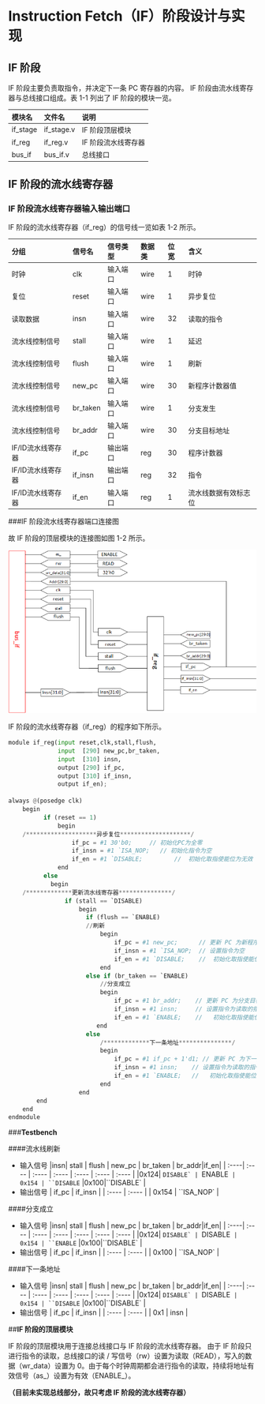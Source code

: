 # Instruction Fetch（IF）阶段设计与实现

## **IF 阶段**

IF 阶段主要负责取指令，并决定下一条 PC 寄存器的内容。 IF 阶段由流水线寄存器与总线接口组成。表 1-1 列出了 IF 阶段的模块一览。

| 模块名   | 文件名   	|  说明  	      |
| :----    | :----  	| :---- 	      |
| if_stage | if_stage.v | IF  阶段顶层模块    |
| if_reg   | if_reg.v   | IF 阶段流水线寄存器 |
| bus_if   | bus_if.v   | 总线接口            |

## **IF 阶段的流水线寄存器**
### IF 阶段流水线寄存器输入输出端口
IF 阶段的流水线寄存器（if_reg）的信号线一览如表 1-2 所示。

| 分组        	  | 信号名   	|  信号类型  	| 数据类|位宽	|含义			|
| :---- 	  | :----  	| :----  	| :---- | :---- | :----  		|
|时钟		  |clk		|输入端口	|wire	|1	|时钟			|
|复位		  |reset	|输入端口	|wire	|1	|异步复位		|
|读取数据	  |insn		|输入端口	|wire	|32	|读取的指令		|
|流水线控制信号	  |stall	|输入端口	|wire	|1	|延迟			|
|流水线控制信号	  |flush	|输入端口	|wire	|1	|刷新			|
|流水线控制信号	  |new_pc	|输入端口	|wire	|30	|新程序计数器值		|
|流水线控制信号	  |br_taken	|输入端口	|wire	|1	|分支发生		|
|流水线控制信号	  |br_addr	|输入端口	|wire	|30	|分支目标地址		|
|IF/ID流水线寄存器|if_pc	|输出端口	|reg	|30	|程序计数器		|
|IF/ID流水线寄存器|if_insn 	|输出端口	|reg	|32	|指令			|
|IF/ID流水线寄存器|if_en   	|输入端口	|reg	|1	|流水线数据有效标志位	|


###IF 阶段流水线寄存器端口连接图

故 IF 阶段的顶层模块的连接图如图 1-2 所示。

![Figure 1-2](/image/if_stage.png)

IF 阶段的流水线寄存器（if_reg）的程序如下所示。
```python
module if_reg(input reset,clk,stall,flush,
	          input  [290] new_pc,br_taken,
	          input  [310] insn,
	          output [290] if_pc,
	          output [310] if_insn,
	          output if_en);

always @(posedge clk)
    begin
          if (reset == 1)
	          begin
	/********************异步复位********************/
	              if_pc = #1 30'b0;     // 初始化PC为全零
	              if_insn = #1 `ISA_NOP;   // 初始化指令为空
	              if_en = #1 `DISABLE;         //  初始化取指使能位为无效
	          end
          else
	        begin
	/*************更新流水线寄存器***************/
	            if (stall == `DISABLE)
	                begin
	                  if (flush == `ENABLE)                
	                  //刷新
		                  begin
		                      if_pc = #1 new_pc;      // 更新 PC 为新程序计数器值
		                      if_insn = #1 `ISA_NOP;  // 设置指令为空
		                      if_en = #1 `DISABLE;    //  初始化取指使能位为无效
		                  end 
	                  else if (br_taken == `ENABLE)
		                  //分支成立
		                  begin 
		                      if_pc = #1 br_addr;    // 更新 PC 为分支目标地址
		                      if_insn = #1 insn;     // 设置指令为读取的指令
		                      if_en = #1 `ENABLE;    //   初始化取指使能位为有效
		                 end
	                  else                                     
	                      /*************下一条地址***************/
		                  begin
		                      if_pc = #1 if_pc + 1'd1; // 更新 PC 为下一条地址
		                      if_insn = #1 insn;    // 设置指令为读取的指令
		                      if_en = #1 `ENABLE;   //   初始化取指使能位为有效
		                  end
	                end
	    end
    end
endmodule
```
###**Testbench**

####流水线刷新
*  输入信号
|insn| stall   | flush    | new_pc | br_taken | br_addr|if_en|
| :----| :---- | :----  | :----  | :----  | :----  | :----  |
|0x124| ``DISABLE` | ``ENABLE` |  0x154 | ``DISABLE` |0x100|``DISABLE` |
*  输出信号
| if_pc  | if_insn  | 
| :---- | :----  |
| 0x154 | ``ISA_NOP` |

####分支成立
*  输入信号
|insn| stall   | flush    | new_pc | br_taken | br_addr|if_en|
| :----| :---- | :----  | :----  | :----  | :----  | :----  |
|0x124| ``DISABLE` | ``DISABLE` |  0x154 | ``ENABLE` |0x100|``DISABLE` |
*  输出信号
| if_pc  | if_insn  | 
| :---- | :----  |
| 0x100 | ``ISA_NOP` |

####下一条地址
*  输入信号
|insn| stall   | flush    | new_pc | br_taken | br_addr|if_en|
| :----| :---- | :----  | :----  | :----  | :----  | :----  |
|0x124| ``DISABLE` | ``DISABLE` |  0x154 | ``DISABLE` |0x100|``DISABLE` |
*  输出信号
| if_pc  | if_insn  | 
| :---- | :----  |
| 0x1 | insn |

##**IF 阶段的顶层模块**

IF 阶段的顶层模块用于连接总线接口与 IF 阶段的流水线寄存器。 由于 IF
阶段只进行指令的读取，总线接口的读 / 写信号（rw）设置为读取（READ），写入的数据（wr_data）设置为 0。由于每个时钟周期都会进行指令的读取，持续将地址有效信号（as_）设置为有效（ENABLE_）。

**（目前未实现总线部分，故只考虑 IF 阶段的流水线寄存器）**
